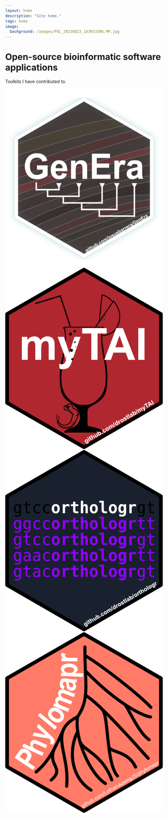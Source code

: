 ```yaml
---
layout: home
description: "Site home."
tags: home
image:
  background: /images/PXL_20230823_163653386.MP.jpg
---
```


# Open-source bioinformatic software applications
Toolkits I have contributed to.

[![GenEra](/images/genEra_logo.png)](https://github.com/josuebarrera/GenEra)
[![myTAI](/images/myTAI_logo.png)](https://drostlab.github.io/myTAI/)
[![orthologr](/images/orthologr_logo.png)](https://drostlab.github.io/orthologr/)
[![phylomapr](/images/phylomapr_logo.png)](https://lotharukpongjs.github.io/phylomapr/)
